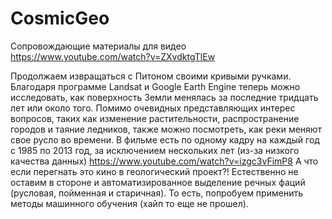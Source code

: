 # CosmicGeo
Сопровождающие материалы для видео https://www.youtube.com/watch?v=ZXvdktgTlEw

Продолжаем извращаться с Питоном своими кривыми ручками. Благодаря программе Landsat и Google Earth Engine теперь можно исследовать, как поверхность Земли менялась за последние тридцать лет или около того. Помимо очевидных представляющих интерес вопросов, таких как изменение растительности, распространение городов и таяние ледников, также можно посмотреть, как реки меняют свое русло во времени. В фильме есть по одному кадру на каждый год с 1985 по 2013 год, за исключением нескольких лет (из-за низкого качества данных) https://www.youtube.com/watch?v=izgc3vFimP8 
А что если перегнать это кино в геологический проект?! Естественно не оставим в стороне и автоматизированное выделение речных фаций (русловая, пойменная и старичная). То есть, попробуем применить методы машинного обучения (хайп то еще не прошел). 
